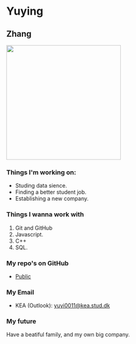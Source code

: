 # Yuying
## Zhang
<img width="300px" src="[https://user-images..png](https://www.facebook.com/photo.php?fbid=10212249339427502&set=t.1798385152&type=3)"/>

### Things I'm working on:
- Studing data sience.
- Finding a better student job. 
- Establishing a new company.


### Things I wanna work with
1. Git and GitHub
2. Javascript.
3. C++
4. SQL.

### My repo's on GitHub
- [Public]([https://github.com/yuying?tab=repositories&q=&type=public](https://github.com/kea-classrooms/gh-md-intro-dat22c/blob/0d1045cf13cffd109281eea123cb7f0d34f1da10/yuying.md))

### My Email
- KEA (Outlook): [yuyi0011@kea.stud.dk](mailto:yuyi0011@kea.stud.dk)

### My future
Have a beatiful family, and my own big company. 
